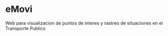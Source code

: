 # eMovi
Web para visualizacion de puntos de interes y  rastreo de situaciones en el Transporte Publico
